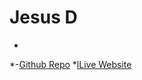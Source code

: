 # Jesus D
*
*-[Github Repo](https://github.com/JesusZD8/Final-Project)
*[lLive Website](https://jesuszd8.github.io/Final-Project/)
